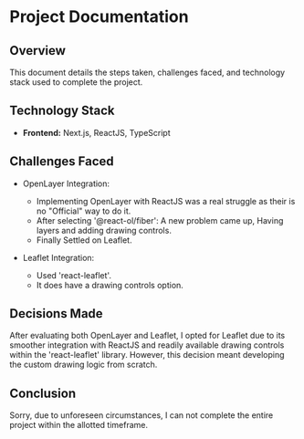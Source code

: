 # Project Documentation

## Overview

This document details the steps taken, challenges faced, and technology stack used to complete the project.

## Technology Stack

- **Frontend:** Next.js, ReactJS, TypeScript

## Challenges Faced

- OpenLayer Integration:

  - Implementing OpenLayer with ReactJS was a real struggle as their is no "Official" way to do it.
  - After selecting '@react-ol/fiber': A new problem came up, Having layers and adding drawing controls.
  - Finally Settled on Leaflet.

- Leaflet Integration:
  - Used 'react-leaflet'.
  - It does have a drawing controls option.

## Decisions Made

After evaluating both OpenLayer and Leaflet, I opted for Leaflet due to its smoother integration with ReactJS and readily available drawing controls within the 'react-leaflet' library. However, this decision meant developing the custom drawing logic from scratch.

## Conclusion

Sorry, due to unforeseen circumstances, I can not complete the entire project within the allotted timeframe.
